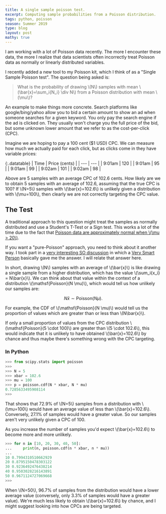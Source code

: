 ```yaml
---
title: A single sample poisson test.
excerpt: Computing sample probabilities from a Poisson distribution.
tags: python, poisson
season: Summer 2019
type: blog
layout: post
mathy: true
---
```


I am working with a lot of Poisson data recently. The more I encounter these data, the more I realize that data scientists often incorrectly treat Poisson data as normally or linearly distributed variables.

I recently added a new tool to my Poisson kit, which I think of as a "Single Sample Poisson test". The question being asked is:

> What is the probability of drawing \\(N\\) samples with mean \\(\bar{x}=\sum_i{N_i} \div N\\) from a Poisson distribution with mean \\(\mu\\)?

An example to make things more concrete. Search platforms like google/bing/yahoo allow you to bid a certain amount to show an ad when someone searches for a given keyword. You only pay the search engine if the ad is clicked on. They usually won't charge you the full price of the bid, but some unknown lower amount that we refer to as the cost-per-click (CPC).

Imagine we are hoping to pay a 100 cent ($1 USD) CPC.  We can measure how much we actually paid for each click, but as clicks come in they have variable prices:

{:.datatable}
|  Time  | Price (cents) |
| --- | --- |
| 9:01am | 120 |
| 9:01am | 95  |
| 9:01am | 99  |
| 9:02am | 101 |
| 9:02am | 98  |

Above are 5 samples with an average CPC of 102.6 cents. How likely are we to obtain 5 samples with an average of 102.6, assuming that the true CPC is 100? If \\(N=5\\) samples with \\(\bar{x}=102.6\\) is unlikely given a distribution with \\(\mu=100\\), then clearly we are not correctly targeting the CPC value.

## The Test

A traditional approach to this question might treat the samples as normally distributed and use a Student's T-Test or a Sign test. This works a lot of the time due to the fact that [Poisson data are approximately normal when \\(\mu > 20\\)](http://socr.ucla.edu/Applets.dir/NormalApprox2PoissonApplet.html).

If you want a "pure-Poisson" approach, you need to think about it another way. I took part in a [very interesting SO discussion](https://stats.stackexchange.com/questions/399803/compute-sample-probabilities-given-a-poisson-distribution) in which a [Very Smart Person](https://stats.stackexchange.com/users/85665/bruceet) basically gave me the answer. I will relate that answer here.

In short, drawing \\(N\\) samples with an average of \\(\bar{x}\\) is like drawing a single sample from a higher distribution, which has the value \\(\sum_i{x_i} = N\bar{x}\\). We can think about that value within the context of a distribution \\(\mathsf{Poisson}(N \mu)\\), which would tell us how unlikely our samples are:

$$
N \bar x \sim \mathsf{Poisson}(N \mu).
$$

For example, the CDF of \\(\mathsf{Poisson}(N \mu)\\) would tell us the proportion of values which are greater than or less than \\(N\bar{x}\\).

If only a small proportion of values from the CPC distribution \\(\mathsf{Poisson}(5 \cdot 100)\\) are greater than \\(5 \cdot 102.6\\), this would indicate that it is unlikely to have obtained \\(\bar{x}=102.6\\) by chance and thus maybe there's something wrong with the CPC targeting.

### In Python

```python
>>> from scipy.stats import poisson
>>>
>>> N = 5
>>> xbar = 102.6
>>> mu = 100
>>> p = poisson.cdf(N * xbar, N * mu)
0.7285633495908114
>>>
```

That shows that 72.9% of \\(N=5\\) samples from a distribution with \\(\mu=100\\) would have an average value of less than \\(\bar{x}=102.6\\). Conversely, 27.1% of samples would have a greater value. So our samples aren't very unlikely given a CPC of 100.

As you increase the number of samples you'd expect \\(\bar{x}=102.6\\) to become more and more unlikely.

```python
>>> for n in [10, 20, 30, 40, 50]:
...     print(n, poisson.cdf(n * xbar, n * mu))
...
10 0.7994310510662929
20 0.8795150478303122
30 0.9236492476438214
40 0.9503028216143891
50 0.9671124727069668
>>>
```

When \\(N=50\\), 96.7% of samples from the distribution would have a lower average value (conversely, only 3.3% of samples would have a greater value). We're much less likely to obtain \\(\bar{x}=102.6\\) by chance, and I might suggest looking into how CPCs are being targeted.
